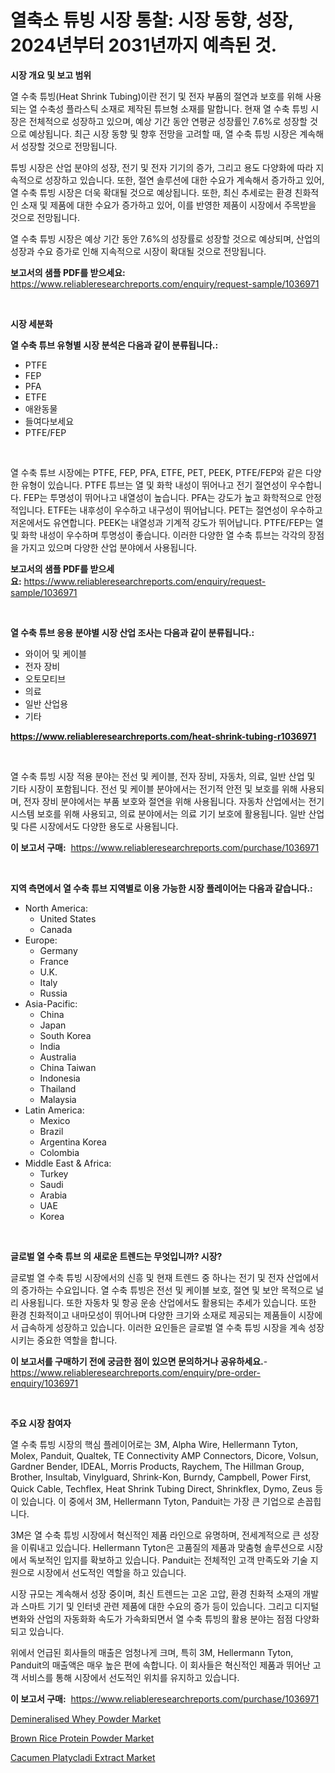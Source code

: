 <p><h1>열축소 튜빙 시장 통찰: 시장 동향, 성장, 2024년부터 2031년까지 예측된 것.</h1></p><p><strong>시장 개요 및 보고 범위</strong></p>
<p><p>열 수축 튜빙(Heat Shrink Tubing)이란 전기 및 전자 부품의 절연과 보호를 위해 사용되는 열 수축성 플라스틱 소재로 제작된 튜브형 소재를 말합니다. 현재 열 수축 튜빙 시장은 전체적으로 성장하고 있으며, 예상 기간 동안 연평균 성장률인 7.6%로 성장할 것으로 예상됩니다. 최근 시장 동향 및 향후 전망을 고려할 때, 열 수축 튜빙 시장은 계속해서 성장할 것으로 전망됩니다.</p><p>튜빙 시장은 산업 분야의 성장, 전기 및 전자 기기의 증가, 그리고 용도 다양화에 따라 지속적으로 성장하고 있습니다. 또한, 절연 솔루션에 대한 수요가 계속해서 증가하고 있어, 열 수축 튜빙 시장은 더욱 확대될 것으로 예상됩니다. 또한, 최신 추세로는 환경 친화적인 소재 및 제품에 대한 수요가 증가하고 있어, 이를 반영한 제품이 시장에서 주목받을 것으로 전망됩니다.</p><p>열 수축 튜빙 시장은 예상 기간 동안 7.6%의 성장률로 성장할 것으로 예상되며, 산업의 성장과 수요 증가로 인해 지속적으로 시장이 확대될 것으로 전망됩니다.</p></p>
<p><strong>보고서의 샘플 PDF를 받으세요:</strong> <a href="https://www.reliableresearchreports.com/enquiry/request-sample/1036971">https://www.reliableresearchreports.com/enquiry/request-sample/1036971</a></p>
<p>&nbsp;</p>
<p><strong>시장 세분화</strong></p>
<p><strong>열 수축 튜브 유형별 시장 분석은 다음과 같이 분류됩니다.:</strong></p>
<p><ul><li>PTFE</li><li>FEP</li><li>PFA</li><li>ETFE</li><li>애완동물</li><li>들여다보세요</li><li>PTFE/FEP</li></ul></p>
<p>&nbsp;</p>
<p><p>열 수축 튜브 시장에는 PTFE, FEP, PFA, ETFE, PET, PEEK, PTFE/FEP와 같은 다양한 유형이 있습니다. PTFE 튜브는 열 및 화학 내성이 뛰어나고 전기 절연성이 우수합니다. FEP는 투명성이 뛰어나고 내열성이 높습니다. PFA는 강도가 높고 화학적으로 안정적입니다. ETFE는 내후성이 우수하고 내구성이 뛰어납니다. PET는 절연성이 우수하고 저온에서도 유연합니다. PEEK는 내열성과 기계적 강도가 뛰어납니다. PTFE/FEP는 열 및 화학 내성이 우수하며 투명성이 좋습니다. 이러한 다양한 열 수축 튜브는 각각의 장점을 가지고 있으며 다양한 산업 분야에서 사용됩니다.</p></p>
<p><strong>보고서의 샘플 PDF를 받으세요:</strong>&nbsp;<a href="https://www.reliableresearchreports.com/enquiry/request-sample/1036971">https://www.reliableresearchreports.com/enquiry/request-sample/1036971</a></p>
<p>&nbsp;</p>
<p><strong> 열 수축 튜브 응용 분야별 시장 산업 조사는 다음과 같이 분류됩니다.:</strong></p>
<p><ul><li>와이어 및 케이블</li><li>전자 장비</li><li>오토모티브</li><li>의료</li><li>일반 산업용</li><li>기타</li></ul></p>
<p><strong><a href="https://www.reliableresearchreports.com/heat-shrink-tubing-r1036971">https://www.reliableresearchreports.com/heat-shrink-tubing-r1036971</a></strong></p>
<p>&nbsp;</p>
<p><p>열 수축 튜빙 시장 적용 분야는 전선 및 케이블, 전자 장비, 자동차, 의료, 일반 산업 및 기타 시장이 포함됩니다. 전선 및 케이블 분야에서는 전기적 안전 및 보호를 위해 사용되며, 전자 장비 분야에서는 부품 보호와 절연을 위해 사용됩니다. 자동차 산업에서는 전기 시스템 보호를 위해 사용되고, 의료 분야에서는 의료 기기 보호에 활용됩니다. 일반 산업 및 다른 시장에서도 다양한 용도로 사용됩니다.</p></p>
<p><strong>이 보고서 구매:</strong>&nbsp; <a href="https://www.reliableresearchreports.com/purchase/1036971">https://www.reliableresearchreports.com/purchase/1036971</a></p>
<p>&nbsp;</p>
<p><strong>지역 측면에서 열 수축 튜브 지역별로 이용 가능한 시장 플레이어는 다음과 같습니다.:</strong></p>
<p><ul>
    <li>
        North America:
        <ul>
            <li>United States</li>
            <li>Canada</li>
        </ul>
    </li>
    <li>
        Europe:
        <ul>
            <li>Germany</li>
            <li>France</li>
            <li>U.K.</li>
            <li>Italy</li>
            <li>Russia</li>
        </ul>
    </li>
    <li>
        Asia-Pacific:
        <ul>
            <li>China</li>
            <li>Japan</li>
            <li>South Korea</li>
            <li>India</li>
            <li>Australia</li>
            <li>China Taiwan</li>
            <li>Indonesia</li>
            <li>Thailand</li>
            <li>Malaysia</li>
        </ul>
    </li>
    <li>
        Latin America:
        <ul>
            <li>Mexico</li>
            <li>Brazil</li>
            <li>Argentina Korea</li>
            <li>Colombia</li>
        </ul>
    </li>
    <li>
        Middle East & Africa:
        <ul>
            <li>Turkey</li>
            <li>Saudi</li>
            <li>Arabia</li>
            <li>UAE</li>
            <li>Korea</li>
        </ul>
    </li>
    </ul></p>
<p>&nbsp;</p>
<p><strong>글로벌 열 수축 튜브 의 새로운 트렌드는 무엇입니까? 시장?</strong></p>
<p><p>글로벌 열 수축 튜빙 시장에서의 신흥 및 현재 트렌드 중 하나는 전기 및 전자 산업에서의 증가하는 수요입니다. 열 수축 튜빙은 전선 및 케이블 보호, 절연 및 보안 목적으로 널리 사용됩니다. 또한 자동차 및 항공 운송 산업에서도 활용되는 추세가 있습니다. 또한 환경 친화적이고 내마모성이 뛰어나며 다양한 크기와 소재로 제공되는 제품들이 시장에서 급속하게 성장하고 있습니다. 이러한 요인들은 글로벌 열 수축 튜빙 시장을 계속 성장시키는 중요한 역할을 합니다.</p></p>
<p><strong>이 보고서를 구매하기 전에 궁금한 점이 있으면 문의하거나 공유하세요.</strong>- <a href="https://www.reliableresearchreports.com/enquiry/pre-order-enquiry/1036971">https://www.reliableresearchreports.com/enquiry/pre-order-enquiry/1036971</a></p>
<p>&nbsp;</p>
<p><strong>주요 시장 참여자</strong></p>
<p><p>열 수축 튜빙 시장의 핵심 플레이어로는 3M, Alpha Wire, Hellermann Tyton, Molex, Panduit, Qualtek, TE Connectivity AMP Connectors, Dicore, Volsun, Gardner Bender, IDEAL, Morris Products, Raychem, The Hillman Group, Brother, Insultab, Vinylguard, Shrink-Kon, Burndy, Campbell, Power First, Quick Cable, Techflex, Heat Shrink Tubing Direct, Shrinkflex, Dymo, Zeus 등이 있습니다. 이 중에서 3M, Hellermann Tyton, Panduit는 가장 큰 기업으로 손꼽힙니다.</p><p>3M은 열 수축 튜빙 시장에서 혁신적인 제품 라인으로 유명하며, 전세계적으로 큰 성장을 이뤄내고 있습니다. Hellermann Tyton은 고품질의 제품과 맞춤형 솔루션으로 시장에서 독보적인 입지를 확보하고 있습니다. Panduit는 전체적인 고객 만족도와 기술 지원으로 시장에서 선도적인 역할을 하고 있습니다.</p><p>시장 규모는 계속해서 성장 중이며, 최신 트렌드는 고온 고압, 환경 친화적 소재의 개발과 스마트 기기 및 인터넷 관련 제품에 대한 수요의 증가 등이 있습니다. 그리고 디지털 변화와 산업의 자동화화 속도가 가속화되면서 열 수축 튜빙의 활용 분야는 점점 다양화되고 있습니다.</p><p>위에서 언급된 회사들의 매출은 엄청나게 크며, 특히 3M, Hellermann Tyton, Panduit의 매출액은 매우 높은 편에 속합니다. 이 회사들은 혁신적인 제품과 뛰어난 고객 서비스를 통해 시장에서 선도적인 위치를 유지하고 있습니다.</p></p>
<p><strong>이 보고서 구매:</strong>&nbsp;&nbsp;<a href="https://www.reliableresearchreports.com/purchase/1036971">https://www.reliableresearchreports.com/purchase/1036971</a></p>
<p><p><a href="https://confirmed-shield-e13.notion.site/Demineralised-Whey-Powder-Market-Size-Growth-Outlook-from-2024-to-2031-projecting-at-Market-s-Tren-2b7adff643fc482cb5897f9c4f764638">Demineralised Whey Powder Market</a></p><p><a href="https://sore-arch-6db.notion.site/Brown-Rice-Protein-Powder-Market-Size-Market-Share-and-Global-Market-Analysis-Report-2024-2031-a16dc13b4ed345659f866af89accae61">Brown Rice Protein Powder Market</a></p><p><a href="https://funky-papaya-cf4.notion.site/Cacumen-Platycladi-Extract-Market-Size-Growth-and-Forecast-from-2024-2031-b19135b326c9446bb1d84383fb6a12c8">Cacumen Platycladi Extract Market</a></p></p>